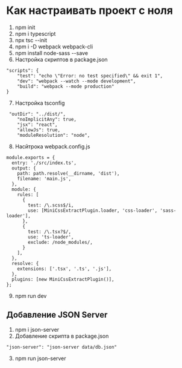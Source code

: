 # Как настраивать проект c ноля
1. npm init
2. npm i typescript
3. npx tsc --init
4. npm i -D webpack webpack-cli
5. npm install node-sass --save
6. Настройка скриптов в package.json 
```
"scripts": {
    "test": "echo \"Error: no test specified\" && exit 1",
    "dev": "webpack --watch --mode development",
    "build": "webpack --mode production"
}
``` 
7. Настройка tsconfig
```
 "outDir": "../dist/",
    "noImplicitAny": true,
    "jsx": "react",
    "allowJs": true,
    "moduleResolution": "node",
```
8. Насйтрока webpack.config.js
```
module.exports = {
  entry: './src/index.ts',
  output: {
    path: path.resolve(__dirname, 'dist'),
    filename: 'main.js',
  },
  module: {
    rules: [
      {
        test: /\.scss$/i,
        use: [MiniCssExtractPlugin.loader, 'css-loader', 'sass-loader'],
      },
      {
        test: /\.tsx?$/,
        use: 'ts-loader',
        exclude: /node_modules/,
      }
    ],
  },
  resolve: {
    extensions: ['.tsx', '.ts', '.js'],
  },
  plugins: [new MiniCssExtractPlugin()],
};
```
9. npm run dev

## Добавление JSON Server
1. npm i json-server
2. Добавление скрипта в package.json
```
"json-server": "json-server data/db.json"
```
3. npm run json-server